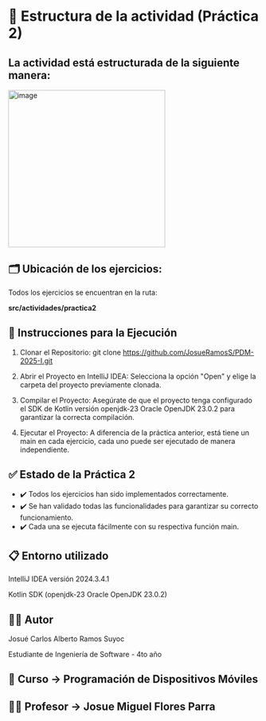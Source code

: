 # 📂 Estructura de la actividad (Práctica 2)
## La actividad está estructurada de la siguiente manera:

<img width="315" alt="image" src="https://github.com/user-attachments/assets/2365b603-6c73-45f0-9bbb-785567f00cfd" />



## 🗂️ Ubicación de los ejercicios:
Todos los ejercicios se encuentran en la ruta:

  **src/actividades/practica2**

## 🚀 Instrucciones para la Ejecución
1. Clonar el Repositorio:
  git clone https://github.com/JosueRamosS/PDM-2025-I.git

2. Abrir el Proyecto en IntelliJ IDEA:
  Selecciona la opción "Open" y elige la carpeta del proyecto previamente clonada.

3. Compilar el Proyecto:
  Asegúrate de que el proyecto tenga configurado el SDK de Kotlin versión openjdk-23 Oracle OpenJDK 23.0.2 para garantizar la correcta compilación.

4. Ejecutar el Proyecto:
  A diferencia de la práctica anterior, está tiene un main en cada ejercicio, cada uno puede ser ejecutado de manera independiente.

## ✅ Estado de la Práctica 2
- ✔️ Todos los ejercicios han sido implementados correctamente.
- ✔️ Se han validado todas las funcionalidades para garantizar su correcto funcionamiento.
- ✔️ Cada una se ejecuta fácilmente con su respectiva función main.

## 📋 Entorno utilizado

IntelliJ IDEA versión 2024.3.4.1 

Kotlin SDK (openjdk-23 Oracle OpenJDK 23.0.2)

## 👨‍💻 Autor
Josué Carlos Alberto Ramos Suyoc

Estudiante de Ingeniería de Software - 4to año

## 📱 Curso -> Programación de Dispositivos Móviles

## 👨‍🏫 Profesor -> Josue Miguel Flores Parra
